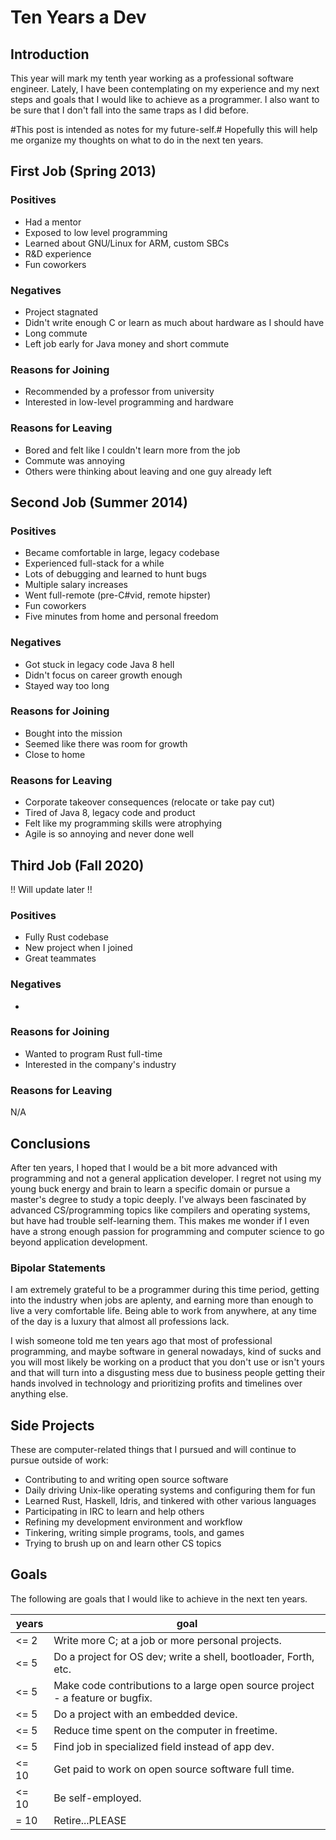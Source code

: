 # Ten Years a Dev
<!-- %TIMESTAMP=1684530000% -->

## Introduction
This year will mark my tenth year working as a professional software engineer.
Lately, I have been contemplating on my experience and my next steps and goals
that I would like to achieve as a programmer. I also want to be sure that I
don't fall into the same traps as I did before.

#This post is intended as notes for my future-self.# Hopefully this will help
me organize my thoughts on what to do in the next ten years.

## First Job (Spring 2013)
### Positives
- Had a mentor
- Exposed to low level programming
- Learned about GNU/Linux for ARM, custom SBCs
- R&D experience
- Fun coworkers

### Negatives
- Project stagnated
- Didn't write enough C or learn as much about hardware as I should have
- Long commute
- Left job early for Java money and short commute

### Reasons for Joining
- Recommended by a professor from university
- Interested in low-level programming and hardware

### Reasons for Leaving
- Bored and felt like I couldn't learn more from the job
- Commute was annoying
- Others were thinking about leaving and one guy already left

## Second Job (Summer 2014)
### Positives
- Became comfortable in large, legacy codebase
- Experienced full-stack for a while
- Lots of debugging and learned to hunt bugs
- Multiple salary increases
- Went full-remote (pre-C#vid, remote hipster)
- Fun coworkers
- Five minutes from home and personal freedom

### Negatives
- Got stuck in legacy code Java 8 hell
- Didn't focus on career growth enough
- Stayed way too long

### Reasons for Joining
- Bought into the mission
- Seemed like there was room for growth
- Close to home

### Reasons for Leaving
- Corporate takeover consequences (relocate or take pay cut)
- Tired of Java 8, legacy code and product
- Felt like my programming skills were atrophying
- Agile is so annoying and never done well

## Third Job (Fall 2020)
!! Will update later !!
### Positives
- Fully Rust codebase
- New project when I joined
- Great teammates
### Negatives
-
### Reasons for Joining
- Wanted to program Rust full-time
- Interested in the company's industry

### Reasons for Leaving
N/A

## Conclusions
After ten years, I hoped that I would be a bit more advanced with programming
and not a general application developer. I regret not using my young buck energy
and brain to learn a specific domain or pursue a master's degree to study a
topic deeply. I've always been fascinated by advanced CS/programming topics like
compilers and operating systems, but have had trouble self-learning them. This
makes me wonder if I even have a strong enough passion for programming and
computer science to go beyond application development.

### Bipolar Statements
I am extremely grateful to be a programmer during this time period, getting into
the industry when jobs are aplenty, and earning more than enough to live a very
comfortable life. Being able to work from anywhere, at any time of the day is a
luxury that almost all professions lack.

I wish someone told me ten years ago that most of professional programming, and
maybe software in general nowadays, kind of sucks and you will most likely be
working on a product that you don't use or isn't yours and that will turn into a
disgusting mess due to business people getting their hands involved in
technology and prioritizing profits and timelines over anything else.

## Side Projects
These are computer-related things that I pursued and will continue to pursue outside
of work:
- Contributing to and writing open source software
- Daily driving Unix-like operating systems and configuring them for fun
- Learned Rust, Haskell, Idris, and tinkered with other various languages
- Participating in IRC to learn and help others
- Refining my development environment and workflow
- Tinkering, writing simple programs, tools, and games
- Trying to brush up on and learn other CS topics

## Goals
The following are goals that I would like to achieve in the next ten years.

| years | goal                                                                          |
|--     | ---
| <= 2  | Write more C; at a job or more personal projects.                             |
| <= 5  | Do a project for OS dev; write a shell, bootloader, Forth, etc.               |
| <= 5  | Make code contributions to a large open source project - a feature or bugfix. |
| <= 5  | Do a project with an embedded device.                                         |
| <= 5  | Reduce time spent on the computer in freetime.                                |
| <= 5  | Find job in specialized field instead of app dev.                             |
| <= 10 | Get paid to work on open source software full time.                           |
| <= 10 | Be self-employed.                                                             |
| = 10  | Retire...PLEASE                                                               |
